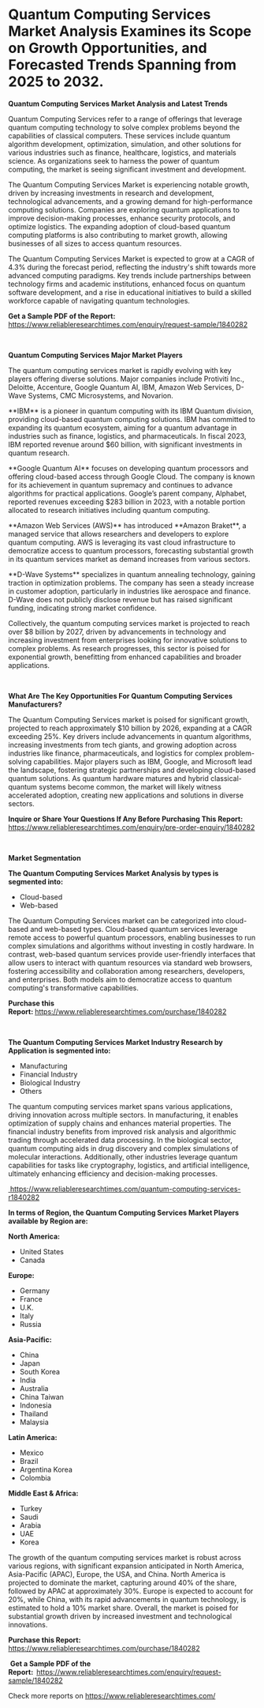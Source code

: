 <p><h1>Quantum Computing Services Market Analysis Examines its Scope on Growth Opportunities, and Forecasted Trends Spanning from 2025 to 2032.</h1></p><p><strong>Quantum Computing Services Market Analysis and Latest Trends</strong></p>
<p><p>Quantum Computing Services refer to a range of offerings that leverage quantum computing technology to solve complex problems beyond the capabilities of classical computers. These services include quantum algorithm development, optimization, simulation, and other solutions for various industries such as finance, healthcare, logistics, and materials science. As organizations seek to harness the power of quantum computing, the market is seeing significant investment and development.</p><p>The Quantum Computing Services Market is experiencing notable growth, driven by increasing investments in research and development, technological advancements, and a growing demand for high-performance computing solutions. Companies are exploring quantum applications to improve decision-making processes, enhance security protocols, and optimize logistics. The expanding adoption of cloud-based quantum computing platforms is also contributing to market growth, allowing businesses of all sizes to access quantum resources.</p><p>The Quantum Computing Services Market is expected to grow at a CAGR of 4.3% during the forecast period, reflecting the industry's shift towards more advanced computing paradigms. Key trends include partnerships between technology firms and academic institutions, enhanced focus on quantum software development, and a rise in educational initiatives to build a skilled workforce capable of navigating quantum technologies.</p></p>
<p><strong>Get a Sample PDF of the Report:&nbsp;</strong> <a href="https://www.reliableresearchtimes.com/enquiry/request-sample/1840282?utm_campaign=2631&utm_medium=2&utm_source=Github&utm_content=ia&utm_term=11032025&utm_id=quantum-computing-services">https://www.reliableresearchtimes.com/enquiry/request-sample/1840282</a></p>
<p>&nbsp;</p>
<p><strong>Quantum Computing Services Major Market Players</strong></p>
<p><p>The quantum computing services market is rapidly evolving with key players offering diverse solutions. Major companies include Protiviti Inc., Deloitte, Accenture, Google Quantum AI, IBM, Amazon Web Services, D-Wave Systems, CMC Microsystems, and Novarion.</p><p>**IBM** is a pioneer in quantum computing with its IBM Quantum division, providing cloud-based quantum computing solutions. IBM has committed to expanding its quantum ecosystem, aiming for a quantum advantage in industries such as finance, logistics, and pharmaceuticals. In fiscal 2023, IBM reported revenue around $60 billion, with significant investments in quantum research.</p><p>**Google Quantum AI** focuses on developing quantum processors and offering cloud-based access through Google Cloud. The company is known for its achievement in quantum supremacy and continues to advance algorithms for practical applications. Google’s parent company, Alphabet, reported revenues exceeding $283 billion in 2023, with a notable portion allocated to research initiatives including quantum computing.</p><p>**Amazon Web Services (AWS)** has introduced **Amazon Braket**, a managed service that allows researchers and developers to explore quantum computing. AWS is leveraging its vast cloud infrastructure to democratize access to quantum processors, forecasting substantial growth in its quantum services market as demand increases from various sectors.</p><p>**D-Wave Systems** specializes in quantum annealing technology, gaining traction in optimization problems. The company has seen a steady increase in customer adoption, particularly in industries like aerospace and finance. D-Wave does not publicly disclose revenue but has raised significant funding, indicating strong market confidence.</p><p>Collectively, the quantum computing services market is projected to reach over $8 billion by 2027, driven by advancements in technology and increasing investment from enterprises looking for innovative solutions to complex problems. As research progresses, this sector is poised for exponential growth, benefitting from enhanced capabilities and broader applications.</p></p>
<p>&nbsp;</p>
<p><strong>What Are The Key Opportunities For Quantum Computing Services Manufacturers?</strong></p>
<p><p>The Quantum Computing Services market is poised for significant growth, projected to reach approximately $10 billion by 2026, expanding at a CAGR exceeding 25%. Key drivers include advancements in quantum algorithms, increasing investments from tech giants, and growing adoption across industries like finance, pharmaceuticals, and logistics for complex problem-solving capabilities. Major players such as IBM, Google, and Microsoft lead the landscape, fostering strategic partnerships and developing cloud-based quantum solutions. As quantum hardware matures and hybrid classical-quantum systems become common, the market will likely witness accelerated adoption, creating new applications and solutions in diverse sectors.</p></p>
<p><strong>Inquire or Share Your Questions If Any Before Purchasing This Report:</strong> <a href="https://www.reliableresearchtimes.com/enquiry/pre-order-enquiry/1840282?utm_campaign=2631&utm_medium=2&utm_source=Github&utm_content=ia&utm_term=11032025&utm_id=quantum-computing-services">https://www.reliableresearchtimes.com/enquiry/pre-order-enquiry/1840282</a></p>
<p>&nbsp;</p>
<p><strong>Market Segmentation</strong></p>
<p><strong>The Quantum Computing Services Market Analysis by types is segmented into:</strong></p>
<p><ul><li>Cloud-based</li><li>Web-based</li></ul></p>
<p><p>The Quantum Computing Services market can be categorized into cloud-based and web-based types. Cloud-based quantum services leverage remote access to powerful quantum processors, enabling businesses to run complex simulations and algorithms without investing in costly hardware. In contrast, web-based quantum services provide user-friendly interfaces that allow users to interact with quantum resources via standard web browsers, fostering accessibility and collaboration among researchers, developers, and enterprises. Both models aim to democratize access to quantum computing's transformative capabilities.</p></p>
<p><strong>Purchase this Report:&nbsp;</strong><a href="https://www.reliableresearchtimes.com/purchase/1840282?utm_campaign=2631&utm_medium=2&utm_source=Github&utm_content=ia&utm_term=11032025&utm_id=quantum-computing-services">https://www.reliableresearchtimes.com/purchase/1840282</a></p>
<p>&nbsp;</p>
<p><strong>The Quantum Computing Services Market Industry Research by Application is segmented into:</strong></p>
<p><ul><li>Manufacturing</li><li>Financial Industry</li><li>Biological Industry</li><li>Others</li></ul></p>
<p><p>The quantum computing services market spans various applications, driving innovation across multiple sectors. In manufacturing, it enables optimization of supply chains and enhances material properties. The financial industry benefits from improved risk analysis and algorithmic trading through accelerated data processing. In the biological sector, quantum computing aids in drug discovery and complex simulations of molecular interactions. Additionally, other industries leverage quantum capabilities for tasks like cryptography, logistics, and artificial intelligence, ultimately enhancing efficiency and decision-making processes.</p></p>
<p><a href="https://www.reliableresearchtimes.com/quantum-computing-services-r1840282?utm_campaign=2631&utm_medium=2&utm_source=Github&utm_content=ia&utm_term=11032025&utm_id=quantum-computing-services">&nbsp;https://www.reliableresearchtimes.com/quantum-computing-services-r1840282</a></p>
<p><strong>In terms of Region, the Quantum Computing Services Market Players available by Region are:</strong></p>
<p>
    <p> <strong> North America: </strong>
        <ul>
            <li>United States</li>
            <li>Canada</li>
        </ul>
        </p> 
    <p> <strong> Europe: </strong>
        <ul>
            <li>Germany</li>
            <li>France</li>
            <li>U.K.</li>
            <li>Italy</li>
            <li>Russia</li>
        </ul>
        </p> 
    <p> <strong> Asia-Pacific: </strong>
        <ul>
            <li>China</li>
            <li>Japan</li>
            <li>South Korea</li>
            <li>India</li>
            <li>Australia</li>
            <li>China Taiwan</li>
            <li>Indonesia</li>
            <li>Thailand</li>
            <li>Malaysia</li>
        </ul>
        </p> 
    <p> <strong> Latin America: </strong>
        <ul>
            <li>Mexico</li>
            <li>Brazil</li>
            <li>Argentina Korea</li>
            <li>Colombia</li>
        </ul>
        </p> 
    <p> <strong> Middle East & Africa: </strong>
        <ul>
            <li>Turkey</li>
            <li>Saudi</li>
            <li>Arabia</li>
            <li>UAE</li>
            <li>Korea</li>
        </ul>
    </p>
    </p>
<p><p>The growth of the quantum computing services market is robust across various regions, with significant expansion anticipated in North America, Asia-Pacific (APAC), Europe, the USA, and China. North America is projected to dominate the market, capturing around 40% of the share, followed by APAC at approximately 30%. Europe is expected to account for 20%, while China, with its rapid advancements in quantum technology, is estimated to hold a 10% market share. Overall, the market is poised for substantial growth driven by increased investment and technological innovations.</p></p>
<p><strong>Purchase this Report: </strong><a href="https://www.reliableresearchtimes.com/purchase/1840282?utm_campaign=2631&utm_medium=2&utm_source=Github&utm_content=ia&utm_term=11032025&utm_id=quantum-computing-services">https://www.reliableresearchtimes.com/purchase/1840282</a></p>
<p>&nbsp;<strong>Get a Sample PDF of the Report:&nbsp;&nbsp;</strong><a href="https://www.reliableresearchtimes.com/enquiry/request-sample/1840282?utm_campaign=2631&utm_medium=2&utm_source=Github&utm_content=ia&utm_term=11032025&utm_id=quantum-computing-services">https://www.reliableresearchtimes.com/enquiry/request-sample/1840282</a></p>
<p><strong></strong></p>
<p>Check more reports on <a href="https://www.reliableresearchtimes.com/?utm_campaign=2631&utm_medium=2&utm_source=Github&utm_content=ia&utm_term=11032025&utm_id=quantum-computing-services">https://www.reliableresearchtimes.com/</a></p>
